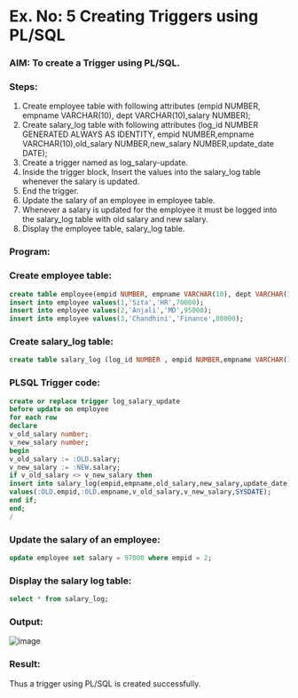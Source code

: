 # Ex. No: 5 Creating Triggers using PL/SQL

### AIM: To create a Trigger using PL/SQL.

### Steps:
1. Create employee table with following attributes (empid NUMBER, empname VARCHAR(10), dept VARCHAR(10),salary NUMBER);
2. Create salary_log table with following attributes (log_id NUMBER GENERATED ALWAYS AS IDENTITY, empid NUMBER,empname VARCHAR(10),old_salary NUMBER,new_salary NUMBER,update_date DATE);
3. Create a trigger named as log_salary-update.
4. Inside the trigger block, Insert the values into the salary_log table whenever the salary is updated.
5. End the trigger.
6. Update the salary of an employee in employee table.
7. Whenever a salary is updated for the employee it must be logged into the salary_log table with old salary and new salary.
8. Display the employee table, salary_log table.

### Program:
### Create employee table:
```sql
create table employee(empid NUMBER, empname VARCHAR(10), dept VARCHAR(10),salary NUMBER);
insert into employee values(1,'Sita','HR',70000);
insert into employee values(2,'Anjali','MD',95000);
insert into employee values(3,'Chandhini','Finance',80000);
```

### Create salary_log table:
```sql
create table salary_log (log_id NUMBER , empid NUMBER,empname VARCHAR(10),old_salary NUMBER,new_salary NUMBER,update_date DATE);
```

### PLSQL Trigger code:
```sql
create or replace trigger log_salary_update
before update on employee
for each row
declare
v_old_salary number;
v_new_salary number;
begin
v_old_salary := :OLD.salary;
v_new_salary := :NEW.salary;
if v_old_salary <> v_new_salary then
insert into salary_log(empid,empname,old_salary,new_salary,update_date)
values(:OLD.empid,:OLD.empname,v_old_salary,v_new_salary,SYSDATE);
end if;
end;
/
```
### Update the salary of an employee:
``` sql
update employee set salary = 97000 where empid = 2;
```
### Display the salary log table:
```sql
select * from salary_log;
```
### Output:
![image](https://github.com/dineshgl/Ex-No-5-Creating-Triggers-using-PL-SQL/assets/103019882/96cf1364-513a-4a70-ad0d-e9981288b432)


### Result:
Thus a trigger using PL/SQL is created successfully.
